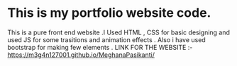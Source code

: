 # This is my portfolio website code. 
This is a pure front end website .I Used HTML , CSS for basic designing and used JS for some trasitions and animation effects . Also i have used bootstrap for making few elements .
LINK FOR THE WEBSITE :- https://m3g4n127001.github.io/MeghanaPasikanti/
